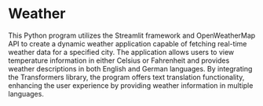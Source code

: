 # Weather
This Python program utilizes the Streamlit framework and OpenWeatherMap API to create a dynamic weather application capable 
of fetching real-time weather data for a specified city. The application allows users to view temperature information in 
either Celsius or Fahrenheit and provides weather descriptions in both English and German languages. By integrating the 
Transformers library, the program offers text translation functionality, enhancing the user experience by providing weather 
information in multiple languages.
